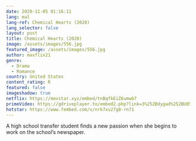 ```yaml
---
date: 2020-11-05 01:16:11
lang: mal
lang-ref: Chemical Hearts (2020)
lang_selector: false
layout: post
title: Chemical Hearts (2020)
image: /assets/images/556.jpg
featured_image: /assets/images/556.jpg
author: maxflix21
genre:
  - Drama
  - Romance
country: United States
content_rating: R
featured: false
imageshadow: true
netflix: https://movstar.xyz/embed/tnBqfkEiZ6umwb7
primeVideo: https://gdriveplayer.to/embed2.php?link=3%252Bdygad%252BUO5Q84tqUQUa2ALHtJac%252FRKEX08RTSwzsydClLfEbBUEsQIu51lBrkr3m7WUrRf0E%252BrmzuyVJ8t66%252BxiPAcvyrOOM8NEtcTRhoYfEetVgG%252BEM6hOmcpxvBEt6pVNVGhDGQgDlu70UXPGlLReGZJlD6ixuEtzTvTgbwXVIam9j3mW1sE5fR6Y8XnDU%253D
hotstar: https://www.fembed.com/v/nrk7xu27g8-rn71
---
```

A high school transfer student finds a new passion when she begins to work on the school’s newspaper.